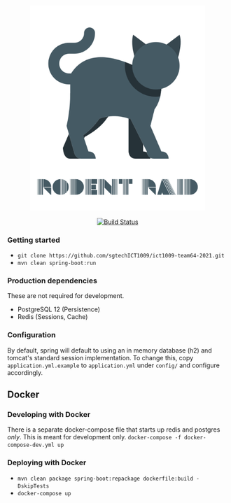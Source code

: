 <p align="center"><img src="/assets/logo.png" width="400"></p>
<p align="center">
<a href="https://github.com/sgtechICT1009/ict1009-team64-2021/actions"><img src="https://github.com/sgtechICT1009/ict1009-team64-2021/workflows/CI/badge.svg?branch=main" alt="Build Status"></a>
</p>

### Getting started

- `git clone https://github.com/sgtechICT1009/ict1009-team64-2021.git`
- `mvn clean spring-boot:run`

### Production dependencies

These are not required for development.

- PostgreSQL 12 (Persistence)
- Redis (Sessions, Cache)

### Configuration

By default, spring will default to using an in memory database (h2) and tomcat's standard session implementation. To change this, copy `application.yml.example` to `application.yml` under `config/` and configure accordingly.

## Docker

### Developing with Docker

There is a separate docker-compose file that starts up redis and postgres *only*. This is meant for development only.
`docker-compose -f docker-compose-dev.yml up`

### Deploying with Docker

- `mvn clean package spring-boot:repackage dockerfile:build -DskipTests`
- `docker-compose up`
